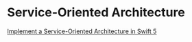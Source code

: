 # Service-Oriented Architecture

[Implement a Service-Oriented Architecture in Swift 5](https://medium.com/better-programming/implement-a-service-oriented-architecture-in-swift-5-fc70b8117616)